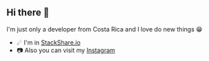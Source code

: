 ## Hi there 👋

I'm just only a developer from Costa Rica and I love do new things 😁

- ☄ I'm in [StackShare.io](https://stackshare.io/carlosmmairena)
- 📷 Also you can visit my [Instagram](https://instagram.com/carlosmmairena) 

<!--
**carlosmmairena/carlosmmairena** is a ✨ _special_ ✨ repository because its `README.md` (this file) appears on your GitHub profile.

Here are some ideas to get you started:

- 🔭 I’m currently working on ...
- 🌱 I’m currently learning ...
- 👯 I’m looking to collaborate on ...
- 🤔 I’m looking for help with ...
- 💬 Ask me about ...
- 📫 How to reach me: ...
- 😄 Pronouns: ...
- ⚡ Fun fact: ...
-->
